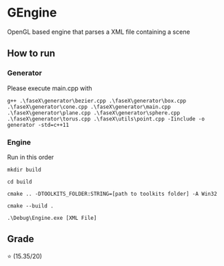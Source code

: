 # GEngine

OpenGL based engine that parses a XML file containing a scene

## How to run

### Generator
Please execute main.cpp with
```
g++ .\faseX\generator\bezier.cpp .\faseX\generator\box.cpp .\faseX\generator\cone.cpp .\faseX\generator\main.cpp .\faseX\generator\plane.cpp .\faseX\generator\sphere.cpp .\faseX\generator\torus.cpp .\faseX\utils\point.cpp -Iinclude -o generator -std=c++11
```

### Engine

Run in this order

`mkdir build`

`cd build`

`cmake .. -DTOOLKITS_FOLDER:STRING=[path to toolkits folder] -A Win32`

`cmake --build .`

`.\Debug\Engine.exe [XML File]`

## Grade

⭐ (15.35/20)
